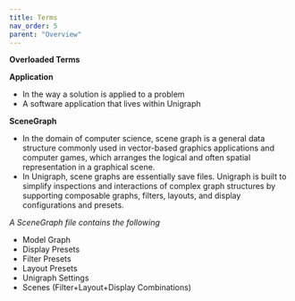 ```yaml
---
title: Terms
nav_order: 5
parent: "Overview"
---
```


**Overloaded Terms**

**Application**
- In the way a solution is applied to a problem
- A software application that lives within Unigraph

**SceneGraph**
- In the domain of computer science, scene graph is a general data structure commonly used in vector-based graphics applications and computer games, which arranges the logical and often spatial representation in a graphical scene.
- In Unigraph, scene graphs are essentially save files. Unigraph is built to simplify inspections and interactions of complex graph structures by supporting composable graphs, filters, layouts, and display configurations and presets. 

_A SceneGraph file contains the following_
- Model Graph
- Display Presets
- Filter Presets
- Layout Presets
- Unigraph Settings
- Scenes (Filter+Layout+Display Combinations)
